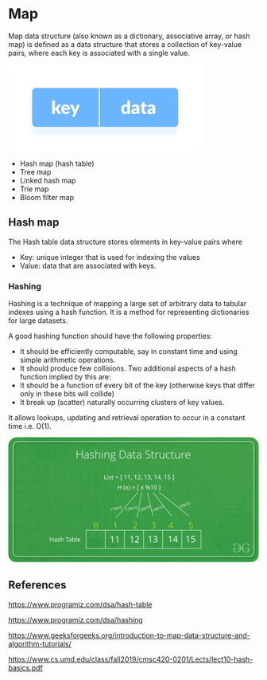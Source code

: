 # Map

Map data structure (also known as a dictionary, associative array, or hash map) is defined as a data structure that stores a collection of key-value pairs, where each key is associated with a single value.

![key-data](image.png)

- Hash map (hash table)
- Tree map
- Linked hash map
- Trie map
- Bloom filter map

## Hash map

The Hash table data structure stores elements in key-value pairs where

- Key: unique integer that is used for indexing the values
- Value: data that are associated with keys.

### Hashing

Hashing is a technique of mapping a large set of arbitrary data to tabular indexes using a hash function. It is a method for representing dictionaries for large datasets.

A good hashing function should have the following properties:

- It should be efficiently computable, say in constant time and using simple arithmetic
operations.
- It should produce few collisions. Two additional aspects of a hash function implied by
this are:
- It should be a function of every bit of the key (otherwise keys that differ only in
these bits will collide)
- It break up (scatter) naturally occurring clusters of key values.

It allows lookups, updating and retrieval operation to occur in a constant time i.e. O(1).

![hash map  ](image-1.png)

## References

<https://www.programiz.com/dsa/hash-table>

<https://www.programiz.com/dsa/hashing>

<https://www.geeksforgeeks.org/introduction-to-map-data-structure-and-algorithm-tutorials/>

<https://www.cs.umd.edu/class/fall2019/cmsc420-0201/Lects/lect10-hash-basics.pdf>
